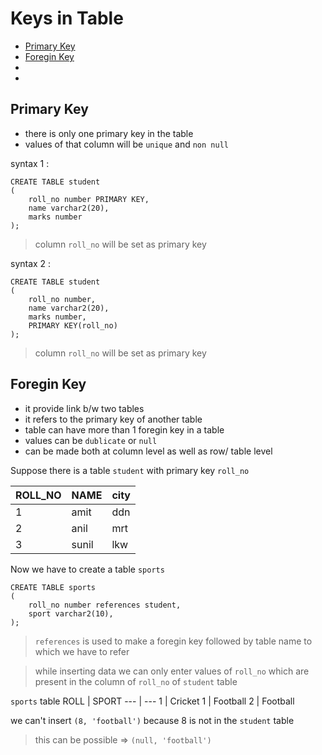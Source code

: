 # Keys in Table
- [Primary Key](#primary-key)
- [Foregin Key](#foregin-key)
- []()
- []()


## Primary Key
- there is only one primary key in the table
- values of that column will be `unique` and `non null`

syntax 1 :
```
CREATE TABLE student
(
    roll_no number PRIMARY KEY,
    name varchar2(20),
    marks number
);
```
> column `roll_no` will be set as primary key

syntax 2 :
```
CREATE TABLE student
(
    roll_no number,
    name varchar2(20),
    marks number,
    PRIMARY KEY(roll_no)
);
```
> column `roll_no` will be set as primary key

## Foregin Key
- it provide link b/w two tables
- it refers to the primary key of another table
- table can have more than 1 foregin key in a table
- values can be `dublicate` or `null`
- can be made both at column level as well as row/ table level

Suppose there is a table `student` with primary key `roll_no`

ROLL_NO | NAME | city
---|---|---|
1 | amit | ddn
2 | anil | mrt
3 | sunil | lkw

Now we have to create a table `sports`
```
CREATE TABLE sports
(
    roll_no number references student,
    sport varchar2(10),
);
```
> `references` is used to make a foregin key followed by table name to which we have to refer 

> while inserting data we can only enter values of `roll_no` which are present in the column of `roll_no` of  `student` table 

`sports` table
ROLL | SPORT
--- | ---
1   | Cricket
1   | Football
2   | Football

we can't insert `(8, 'football')` because 8 is not in the `student` table

> this can be possible => `(null, 'football')`
